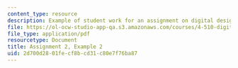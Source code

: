 ```yaml
---
content_type: resource
description: Example of student work for an assignment on digital design and fabrication.
file: https://ol-ocw-studio-app-qa.s3.amazonaws.com/courses/4-510-digital-design-fabrication-fall-2008/2d700d2801fecf8bcd31c80e7f76ba87_assn2_example2.pdf
file_type: application/pdf
resourcetype: Document
title: Assignment 2, Example 2
uid: 2d700d28-01fe-cf8b-cd31-c80e7f76ba87
---
```

